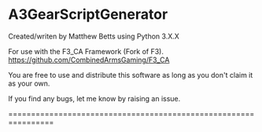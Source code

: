 # A3GearScriptGenerator

Created/writen by Matthew Betts using Python 3.X.X

For use with the F3_CA Framework (Fork of F3).
https://github.com/CombinedArmsGaming/F3_CA

You are free to use and distribute this software as long as you don't claim it as your own.

If you find any bugs, let me know by raising an issue.

================================================================



